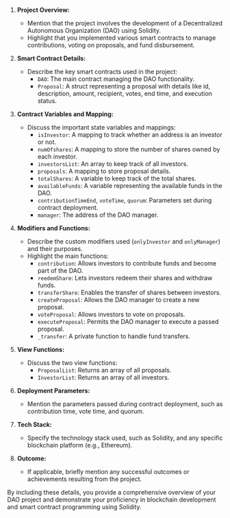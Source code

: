 
1. **Project Overview:**
   - Mention that the project involves the development of a Decentralized Autonomous Organization (DAO) using Solidity.
   - Highlight that you implemented various smart contracts to manage contributions, voting on proposals, and fund disbursement.

2. **Smart Contract Details:**
   - Describe the key smart contracts used in the project:
     - `DAO`: The main contract managing the DAO functionality.
     - `Proposal`: A struct representing a proposal with details like id, description, amount, recipient, votes, end time, and execution status.

3. **Contract Variables and Mapping:**
   - Discuss the important state variables and mappings:
     - `isInvestor`: A mapping to track whether an address is an investor or not.
     - `numOfshares`: A mapping to store the number of shares owned by each investor.
     - `investorsList`: An array to keep track of all investors.
     - `proposals`: A mapping to store proposal details.
     - `totalShares`: A variable to keep track of the total shares.
     - `availableFunds`: A variable representing the available funds in the DAO.
     - `contributionTimeEnd`, `voteTime`, `quorum`: Parameters set during contract deployment.
     - `manager`: The address of the DAO manager.

4. **Modifiers and Functions:**
   - Describe the custom modifiers used (`onlyInvestor` and `onlyManager`) and their purposes.
   - Highlight the main functions:
     - `contribution`: Allows investors to contribute funds and become part of the DAO.
     - `reedemShare`: Lets investors redeem their shares and withdraw funds.
     - `transferShare`: Enables the transfer of shares between investors.
     - `createProposal`: Allows the DAO manager to create a new proposal.
     - `voteProposal`: Allows investors to vote on proposals.
     - `executeProposal`: Permits the DAO manager to execute a passed proposal.
     - `_transfer`: A private function to handle fund transfers.

5. **View Functions:**
   - Discuss the two view functions:
     - `ProposalList`: Returns an array of all proposals.
     - `InvestorList`: Returns an array of all investors.

6. **Deployment Parameters:**
   - Mention the parameters passed during contract deployment, such as contribution time, vote time, and quorum.

7. **Tech Stack:**
   - Specify the technology stack used, such as Solidity, and any specific blockchain platform (e.g., Ethereum).

8. **Outcome:**
   - If applicable, briefly mention any successful outcomes or achievements resulting from the project.

By including these details, you provide a comprehensive overview of your DAO project and demonstrate your proficiency in blockchain development and smart contract programming using Solidity.
